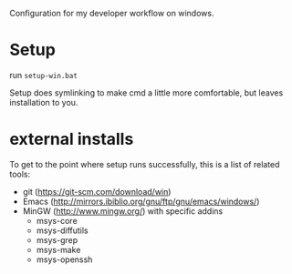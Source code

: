 Configuration for my developer workflow on windows.

# Setup
run `setup-win.bat`

Setup does symlinking to make cmd a little more comfortable, but leaves installation to you.

# external installs
To get to the point where setup runs successfully, this is a list of related tools:

* git  (https://git-scm.com/download/win)
* Emacs (http://mirrors.ibiblio.org/gnu/ftp/gnu/emacs/windows/)
* MinGW (http://www.mingw.org/) with specific addins
    * msys-core
    * msys-diffutils
    * msys-grep
    * msys-make
    * msys-openssh